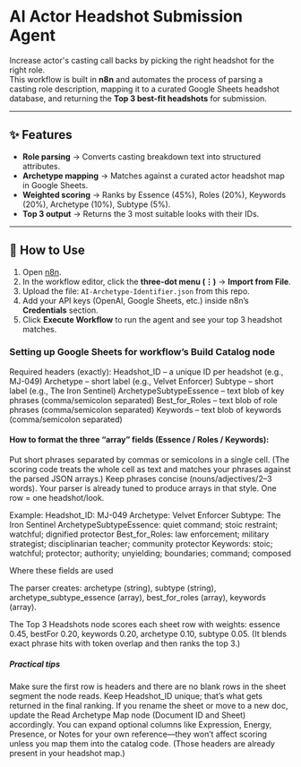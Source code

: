 # AI Actor Headshot Submission Agent

Increase actor's casting call backs by picking the right headshot for the right role.  
This workflow is built in **n8n** and automates the process of parsing a casting role description, mapping it to a curated Google Sheets headshot database, and returning the **Top 3 best-fit headshots** for submission.

---

## ✨ Features
- **Role parsing** → Converts casting breakdown text into structured attributes.  
- **Archetype mapping** → Matches against a curated actor headshot map in Google Sheets.  
- **Weighted scoring** → Ranks by Essence (45%), Roles (20%), Keywords (20%), Archetype (10%), Subtype (5%).  
- **Top 3 output** → Returns the 3 most suitable looks with their IDs.  

---

## 🚀 How to Use

1. Open [n8n](https://n8n.io).  
2. In the workflow editor, click the **three-dot menu (⋮)** → **Import from File**.  
3. Upload the file: `AI-Archetype-Identifier.json` from this repo.  
4. Add your API keys (OpenAI, Google Sheets, etc.) inside n8n’s **Credentials** section.  
5. Click **Execute Workflow** to run the agent and see your top 3 headshot matches. 

### Setting up Google Sheets for workflow’s Build Catalog node

Required headers (exactly):
Headshot_ID – a unique ID per headshot (e.g., MJ-049)
Archetype – short label (e.g., Velvet Enforcer)
Subtype – short label (e.g., The Iron Sentinel)
ArchetypeSubtypeEssence – text blob of key phrases (comma/semicolon separated)
Best_for_Roles – text blob of role phrases (comma/semicolon separated)
Keywords – text blob of keywords (comma/semicolon separated)

#### How to format the three “array” fields (Essence / Roles / Keywords):

Put short phrases separated by commas or semicolons in a single cell.
(The scoring code treats the whole cell as text and matches your phrases against the parsed JSON arrays.) 
Keep phrases concise (nouns/adjectives/2–3 words). Your parser is already tuned to produce arrays in that style. 
One row = one headshot/look.

Example: 
Headshot_ID: MJ-049
Archetype: Velvet Enforcer
Subtype: The Iron Sentinel
ArchetypeSubtypeEssence: quiet command; stoic restraint; watchful; dignified protector
Best_for_Roles: law enforcement; military strategist; disciplinarian teacher; community protector
Keywords: stoic; watchful; protector; authority; unyielding; boundaries; command; composed

Where these fields are used

The parser creates:
archetype (string), subtype (string), archetype_subtype_essence (array), best_for_roles (array), keywords (array). 

The Top 3 Headshots node scores each sheet row with weights:
essence 0.45, bestFor 0.20, keywords 0.20, archetype 0.10, subtype 0.05.
(It blends exact phrase hits with token overlap and then ranks the top 3.)

##### Practical tips

Make sure the first row is headers and there are no blank rows in the sheet segment the node reads.
Keep Headshot_ID unique; that’s what gets returned in the final ranking. 
If you rename the sheet or move to a new doc, update the Read Archetype Map node (Document ID and Sheet) accordingly. 
You can expand optional columns like Expression, Energy, Presence, or Notes for your own reference—they won’t affect scoring unless you map them into the catalog code. (Those headers are already present in your headshot map.) 
